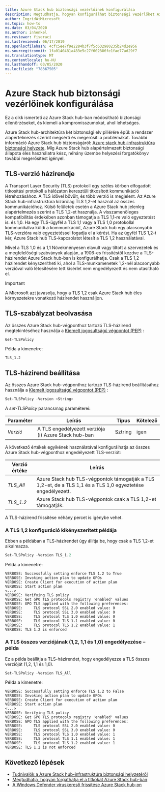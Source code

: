 ```yaml
---
title: Azure Stack hub biztonsági vezérlőinek konfigurálása
description: Megtudhatja, hogyan konfigurálhat biztonsági vezérlőket Azure Stack hub-ban
author: IngridAtMicrosoft
ms.topic: how-to
ms.date: 03/04/2020
ms.author: inhenkel
ms.reviewer: fiseraci
ms.lastreviewed: 06/17/2019
ms.openlocfilehash: 4cfc5ee7f9e2284b3f7f5c632980235b24d2e956
ms.sourcegitcommit: 1fa0140481a483e5c27f602386fe1fae77ad29f7
ms.translationtype: MT
ms.contentlocale: hu-HU
ms.lasthandoff: 03/05/2020
ms.locfileid: "78367505"
---
```

# <a name="configure-azure-stack-hub-security-controls"></a>Azure Stack hub biztonsági vezérlőinek konfigurálása

Ez a cikk ismerteti az Azure Stack hub-ban módosítható biztonsági ellenőrzéseket, és kiemeli a kompromisszumokat, ahol lehetséges.

Azure Stack hub-architektúra két biztonsági elv pillérére épül: a rendszer alapértelmezés szerint megsérti és megerősíti a problémákat. További információ Azure Stack hub biztonságáról: [Azure stack hub-infrastruktúra biztonsági helyzete](azure-stack-security-foundations.md). Míg Azure Stack hub alapértelmezett biztonsági állapota éles használatra kész, néhány üzembe helyezési forgatókönyv további megerősítést igényel.

## <a name="tls-version-policy"></a>TLS-verzió házirendje

A Transport Layer Security (TLS) protokoll egy széles körben elfogadott titkosítási protokoll a hálózaton keresztüli titkosított kommunikáció létrehozásához. A TLS idővel bővült, és több verzió is megjelent. Az Azure Stack hub-infrastruktúra kizárólag TLS 1,2-et használ az összes kommunikációhoz. Külső felületek esetén a Azure Stack hub jelenleg alapértelmezés szerint a TLS 1,2-et használja. A visszamenőleges kompatibilitás érdekében azonban támogatja a TLS 1,1-re való egyeztetést is. és 1,0. Ha egy TLS-ügyfél a TLS 1,1 vagy a TLS 1,0 protokollal kommunikálva küldi a kommunikációt, Azure Stack hub egy alacsonyabb TLS-verzióra való egyeztetéssel fogadja el a kérést. Ha az ügyfél TLS 1,2-t kér, Azure Stack hub TLS-kapcsolatot létesít a TLS 1,2 használatával.

Mivel a TLS 1,0 és a 1,1 Növekményesen elavult vagy tiltott a szervezetek és a megfelelőségi szabványok alapján, a 1906-es frissítéstől kezdve a TLS-házirendet Azure Stack hub-ban is konfigurálhatja. Csak a TLS 1,2 házirendet kényszerítheti ki, ahol a TLS-munkamenetek 1,2-nél alacsonyabb verzióval való létesítésére tett kísérlet nem engedélyezett és nem utasítható el.

> [!IMPORTANT]
> A Microsoft azt javasolja, hogy a TLS 1,2 csak Azure Stack hub éles környezetekre vonatkozó házirendet használjon.

## <a name="get-tls-policy"></a>TLS-szabályzat beolvasása

Az összes Azure Stack hub-végponthoz tartozó TLS-házirend megtekintéséhez használja a [Kiemelt jogosultságú végpontot (PEP)](azure-stack-privileged-endpoint.md) :

```powershell
Get-TLSPolicy
```

Példa a kimenetre:

    TLS_1.2

## <a name="set-tls-policy"></a>TLS-házirend beállítása

Az összes Azure Stack hub-végponthoz tartozó TLS-házirend beállításához használja a [Kiemelt jogosultságú végpontot (PEP)](azure-stack-privileged-endpoint.md) :

```powershell
Set-TLSPolicy -Version <String>
```

A *set-TLSPolicy* parancsmag paraméterei:

| Paraméter | Leírás | Típus | Kötelező |
|---------|---------|---------|---------|
| *Verzió* | A TLS engedélyezett verziója (i) Azure Stack hub-ban | Sztring | igen|

A következő értékek egyikének használatával konfigurálhatja az összes Azure Stack hub-végponthoz engedélyezett TLS-verziót:

| Verzió értéke | Leírás |
|---------|---------|
| *TLS_All* | Azure Stack hub TLS-végpontok támogatják a TLS 1,2-et, de a TLS 1,1 és a TLS 1,0 egyeztetése engedélyezett. |
| *TLS_1.2* | Azure Stack hub TLS-végpontok csak a TLS 1,2-et támogatják. | 

A TLS-házirend frissítése néhány percet is igénybe vehet.

### <a name="enforce-tls-12-configuration-example"></a>A TLS 1,2 konfiguráció kikényszerített példája

Ebben a példában a TLS-házirendet úgy állítja be, hogy csak a TLS 1,2-et alkalmazza.

```powershell
Set-TLSPolicy -Version TLS_1.2
```

Példa a kimenetre:

    VERBOSE: Successfully setting enforce TLS 1.2 to True
    VERBOSE: Invoking action plan to update GPOs
    VERBOSE: Create Client for execution of action plan
    VERBOSE: Start action plan
    <...>
    VERBOSE: Verifying TLS policy
    VERBOSE: Get GPO TLS protocols registry 'enabled' values
    VERBOSE: GPO TLS applied with the following preferences:
    VERBOSE:     TLS protocol SSL 2.0 enabled value: 0
    VERBOSE:     TLS protocol SSL 3.0 enabled value: 0
    VERBOSE:     TLS protocol TLS 1.0 enabled value: 0
    VERBOSE:     TLS protocol TLS 1.1 enabled value: 0
    VERBOSE:     TLS protocol TLS 1.2 enabled value: 1
    VERBOSE: TLS 1.2 is enforced

### <a name="allow-all-versions-of-tls-12-11-and-10-configuration-example"></a>A TLS összes verziójának (1,2, 1,1 és 1,0) engedélyezése – példa

Ez a példa beállítja a TLS-házirendet, hogy engedélyezze a TLS összes verzióját (1,2, 1,1 és 1,0).

```powershell
Set-TLSPolicy -Version TLS_All
```

Példa a kimenetre:

    VERBOSE: Successfully setting enforce TLS 1.2 to False
    VERBOSE: Invoking action plan to update GPOs
    VERBOSE: Create Client for execution of action plan
    VERBOSE: Start action plan
    <...>
    VERBOSE: Verifying TLS policy
    VERBOSE: Get GPO TLS protocols registry 'enabled' values
    VERBOSE: GPO TLS applied with the following preferences:
    VERBOSE:     TLS protocol SSL 2.0 enabled value: 0
    VERBOSE:     TLS protocol SSL 3.0 enabled value: 0
    VERBOSE:     TLS protocol TLS 1.0 enabled value: 1
    VERBOSE:     TLS protocol TLS 1.1 enabled value: 1
    VERBOSE:     TLS protocol TLS 1.2 enabled value: 1
    VERBOSE: TLS 1.2 is not enforced

## <a name="next-steps"></a>Következő lépések

- [Tudnivalók a Azure Stack hub-infrastruktúra biztonsági helyzetéről](azure-stack-security-foundations.md)
- [Megtudhatja, hogyan forgathatja el a titkokat Azure Stack hub-ban](azure-stack-rotate-secrets.md)
- [A Windows Defender víruskereső frissítése Azure Stack hub-on](azure-stack-security-av.md)
